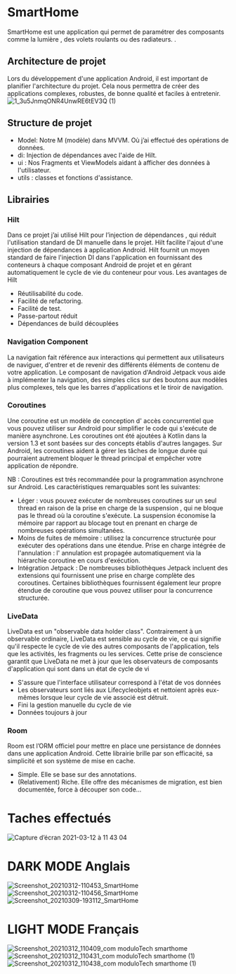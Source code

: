 # SmartHome

[Ref1]: <https://developer.android.com/kotlin/coroutines?hl=fr&gclid=Cj0KCQiAv6yCBhCLARIsABqJTjYLqZea84F14eEh0pj4oN_6nbpU0E_9g7XJez44kp0gXMjj0SULy3kaAh_oEALw_wcB&gclsrc=aw.ds>
[Ref2]: <https://developer.android.com/guide/navigation>
[Ref3]: <https://developer.android.com/training/dependency-injection/hilt-android>
[Ref4]: <https://developer.android.com/topic/libraries/architecture/livedata>


SmartHome est une application qui permet de paramétrer des composants comme la lumière , des volets roulants ou des radiateurs.
.


## Architecture de projet 
Lors du développement d'une application Android, il est important de planifier l'architecture du projet. Cela nous permettra de créer des applications complexes, robustes, de bonne qualité et faciles à entretenir.
![1_3u5JnmqONR4UnwRE6tEV3Q (1)](https://user-images.githubusercontent.com/10687584/110926493-c27d8780-8324-11eb-80da-01e8298ff9ba.png)
## Structure de projet 
- Model: Notre M (modèle) dans MVVM. Où j’ai effectué des opérations de données.
- di: Injection de dépendances avec l'aide de Hilt.
- ui : Nos Fragments et ViewModels aidant à afficher des données à l'utilisateur.
- utils : classes et fonctions d'assistance.

## Librairies 
### Hilt 
Dans ce projet j’ai utilisé Hilt pour l’injection de dépendances , qui réduit l'utilisation standard de DI manuelle dans le projet. Hilt facilite l'ajout d'une injection de dépendances à application Android.
Hilt fournit un moyen standard de faire l'injection DI dans  l'application en fournissant des conteneurs à chaque composant Android de  projet et en gérant automatiquement le cycle de vie du conteneur pour vous.
Les avantages de Hilt

- Réutilisabilité du code.
- Facilité de refactoring.
- Facilité de test.
- Passe-partout réduit
- Dépendances de build découplées

### Navigation Component

La navigation fait référence aux interactions qui permettent aux utilisateurs de naviguer, d'entrer et de revenir des différents éléments de contenu de votre application. Le composant de navigation d'Android Jetpack vous aide à implémenter la navigation, des simples clics sur des boutons aux modèles plus complexes, tels que les barres d'applications et le tiroir de navigation.

### Coroutines
Une coroutine est un modèle de conception d' accès concurrentiel que vous pouvez utiliser sur Android pour simplifier le code qui s'exécute de manière asynchrone. Les coroutines ont été ajoutées à Kotlin dans la version 1.3 et sont basées sur des concepts établis d'autres langages.
Sur Android, les coroutines aident à gérer les tâches de longue durée qui pourraient autrement bloquer le thread principal et empêcher votre application de répondre. 

NB : Coroutines est  trés recommandée pour la programmation asynchrone sur Android. Les caractéristiques remarquables sont les suivantes:

 - Léger : vous pouvez exécuter de nombreuses coroutines sur un seul thread en raison de la prise en charge de la suspension , qui ne bloque pas le thread où la coroutine s'exécute. La suspension économise la mémoire par rapport au blocage tout en prenant en charge de nombreuses opérations simultanées.
- Moins de fuites de mémoire : utilisez la concurrence structurée pour exécuter des opérations dans une étendue.
Prise en charge intégrée de l'annulation : l' annulation est propagée automatiquement via la hiérarchie coroutine en cours d'exécution.
- Intégration Jetpack : De nombreuses bibliothèques Jetpack incluent des extensions qui fournissent une prise en charge complète des coroutines. Certaines bibliothèques fournissent également leur propre étendue de coroutine que vous pouvez utiliser pour la concurrence structurée.

### LiveData
 LiveData est un "observable data holder class". Contrairement à un observable ordinaire, LiveData est sensible au cycle de vie, ce qui signifie qu'il respecte le cycle de vie des autres composants de l'application, tels que les activités, les fragments ou les services. Cette prise de conscience garantit que LiveData ne met à jour que les observateurs de composants d'application qui sont dans un état de cycle de vi
 
- S'assure que l'interface utilisateur correspond à l'état de vos données
- Les observateurs sont liés aux Lifecycleobjets et nettoient après eux-mêmes lorsque leur cycle de vie associé est détruit.
- Fini la gestion manuelle du cycle de vie
- Données toujours à jour

### Room 
Room est l’ORM officiel pour mettre en place une persistance de données dans une application Android. Cette librairie brille par son efficacité, sa simplicité et son système de mise en cache.

- Simple. Elle se base sur des annotations.
- (Relativement) Riche. Elle offre des mécanismes de migration, est bien documentée, force à découper son code…


# Taches effectués
![Capture d’écran 2021-03-12 à 11 43 04](https://user-images.githubusercontent.com/10687584/110929502-4d13b600-8328-11eb-8e4c-619c36987e96.png)


# DARK MODE Anglais

![Screenshot_20210312-110453_SmartHome](https://user-images.githubusercontent.com/10687584/110925785-e7252f80-8323-11eb-92c0-9b4a945db03d.jpg)
![Screenshot_20210312-110456_SmartHome](https://user-images.githubusercontent.com/10687584/110925794-e9878980-8323-11eb-9f56-eea4f71d84df.jpg)
![Screenshot_20210309-193112_SmartHome](https://user-images.githubusercontent.com/10687584/110925797-ea202000-8323-11eb-902b-cd90e9efae12.jpg)

# LIGHT MODE Français

![Screenshot_20210312_110409_com moduloTech smarthome](https://user-images.githubusercontent.com/10687584/110926107-47b46c80-8324-11eb-870e-d97139681ee9.jpg)
![Screenshot_20210312_110431_com moduloTech smarthome (1)](https://user-images.githubusercontent.com/10687584/110926122-4b47f380-8324-11eb-927e-7b4337986e45.jpg)
![Screenshot_20210312_110438_com moduloTech smarthome (1)](https://user-images.githubusercontent.com/10687584/110926128-4d11b700-8324-11eb-8487-c9c38aec0b22.jpg)





